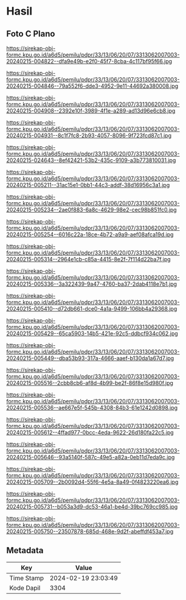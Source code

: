 # Hasil

## Foto C Plano

https://sirekap-obj-formc.kpu.go.id/a6d5/pemilu/pdpr/33/13/06/20/07/3313062007003-20240215-004822--dfa9e49b-e2f0-45f7-8cba-4c117bf95f66.jpg

https://sirekap-obj-formc.kpu.go.id/a6d5/pemilu/pdpr/33/13/06/20/07/3313062007003-20240215-004846--79a552f6-dde3-4952-9e11-44692a380008.jpg

https://sirekap-obj-formc.kpu.go.id/a6d5/pemilu/pdpr/33/13/06/20/07/3313062007003-20240215-004908--2392e10f-3989-4f1e-a289-ad13d96e6cb8.jpg

https://sirekap-obj-formc.kpu.go.id/a6d5/pemilu/pdpr/33/13/06/20/07/3313062007003-20240215-004931--8c1f7fc8-2b93-4057-8096-9f723fcd87c1.jpg

https://sirekap-obj-formc.kpu.go.id/a6d5/pemilu/pdpr/33/13/06/20/07/3313062007003-20240215-024643--8ef42421-53b2-435c-9109-a3b773810031.jpg

https://sirekap-obj-formc.kpu.go.id/a6d5/pemilu/pdpr/33/13/06/20/07/3313062007003-20240215-005211--31ac15e1-0bb1-44c3-addf-38d16956c3a1.jpg

https://sirekap-obj-formc.kpu.go.id/a6d5/pemilu/pdpr/33/13/06/20/07/3313062007003-20240215-005234--2ae0f883-6a8c-4629-98e2-cec98b851fc0.jpg

https://sirekap-obj-formc.kpu.go.id/a6d5/pemilu/pdpr/33/13/06/20/07/3313062007003-20240215-005254--6016c22a-18ce-4b72-a9a9-aef08afca19d.jpg

https://sirekap-obj-formc.kpu.go.id/a6d5/pemilu/pdpr/33/13/06/20/07/3313062007003-20240215-005314--2964e1cb-c85a-4415-8e2f-7f114d22ba7f.jpg

https://sirekap-obj-formc.kpu.go.id/a6d5/pemilu/pdpr/33/13/06/20/07/3313062007003-20240215-005336--3a322439-9a47-4760-ba37-2dab4118e7b1.jpg

https://sirekap-obj-formc.kpu.go.id/a6d5/pemilu/pdpr/33/13/06/20/07/3313062007003-20240215-005410--d72db661-dce0-4a1a-9499-106bb4a29368.jpg

https://sirekap-obj-formc.kpu.go.id/a6d5/pemilu/pdpr/33/13/06/20/07/3313062007003-20240215-005429--65ca5903-14b5-421e-92c5-ddbcf934c062.jpg

https://sirekap-obj-formc.kpu.go.id/a6d5/pemilu/pdpr/33/13/06/20/07/3313062007003-20240215-005449--dba53b93-317a-4666-aaef-b130da1a67d7.jpg

https://sirekap-obj-formc.kpu.go.id/a6d5/pemilu/pdpr/33/13/06/20/07/3313062007003-20240215-005516--2cbb8cb6-af8d-4b99-be2f-86f8e15d980f.jpg

https://sirekap-obj-formc.kpu.go.id/a6d5/pemilu/pdpr/33/13/06/20/07/3313062007003-20240215-005536--ae667e5f-545b-4308-84b3-61e1242d0898.jpg

https://sirekap-obj-formc.kpu.go.id/a6d5/pemilu/pdpr/33/13/06/20/07/3313062007003-20240215-005612--4ffad977-0bcc-4eda-9622-26d180fa22c5.jpg

https://sirekap-obj-formc.kpu.go.id/a6d5/pemilu/pdpr/33/13/06/20/07/3313062007003-20240215-005646--93a5140f-587c-49e5-a82a-0eb11d7eda9c.jpg

https://sirekap-obj-formc.kpu.go.id/a6d5/pemilu/pdpr/33/13/06/20/07/3313062007003-20240215-005709--2b0092d4-55f6-4e5a-8a49-0f4823220ea6.jpg

https://sirekap-obj-formc.kpu.go.id/a6d5/pemilu/pdpr/33/13/06/20/07/3313062007003-20240215-005731--b053a3d9-dc53-46a1-be4d-39bc769cc985.jpg

https://sirekap-obj-formc.kpu.go.id/a6d5/pemilu/pdpr/33/13/06/20/07/3313062007003-20240215-005750--23507878-685d-468e-9d2f-abeffdf453a7.jpg


## Metadata

| Key        | Value               |
| ---------- | ------------------- |
| Time Stamp | 2024-02-19 23:03:49 |
| Kode Dapil | 3304                |



